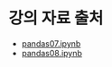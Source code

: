 # 강의 자료 출처
- [pandas07.ipynb](https://github.com/k2moon/python/blob/main/pandas/pandas07.ipynb)
- [pandas08.ipynb](https://github.com/k2moon/python/blob/main/pandas/pandas08.ipynb)